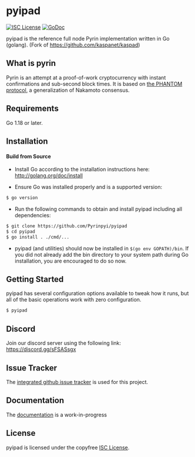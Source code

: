 
pyipad
====

[![ISC License](http://img.shields.io/badge/license-ISC-blue.svg)](https://choosealicense.com/licenses/isc/)
[![GoDoc](https://img.shields.io/badge/godoc-reference-blue.svg)](http://godoc.org/github.com/Pyrinpyi/pyipad)

pyipad is the reference full node Pyrin implementation written in Go (golang).
(Fork of https://github.com/kaspanet/kaspad)

## What is pyrin

Pyrin is an attempt at a proof-of-work cryptocurrency with instant confirmations and sub-second block times. It is based on [the PHANTOM protocol](https://eprint.iacr.org/2018/104.pdf), a generalization of Nakamoto consensus.

## Requirements

Go 1.18 or later.

## Installation

#### Build from Source

- Install Go according to the installation instructions here:
  http://golang.org/doc/install

- Ensure Go was installed properly and is a supported version:

```bash
$ go version
```

- Run the following commands to obtain and install pyipad including all dependencies:

```bash
$ git clone https://github.com/Pyrinpyi/pyipad
$ cd pyipad
$ go install . ./cmd/...
```

- pyipad (and utilities) should now be installed in `$(go env GOPATH)/bin`. If you did
  not already add the bin directory to your system path during Go installation,
  you are encouraged to do so now.


## Getting Started

pyipad has several configuration options available to tweak how it runs, but all
of the basic operations work with zero configuration.

```bash
$ pyipad
```

## Discord
Join our discord server using the following link: https://discord.gg/sFSASsgx

## Issue Tracker

The [integrated github issue tracker](https://github.com/Pyrinpyi/pyipad/issues)
is used for this project.

## Documentation

The [documentation](https://github.com/Pyrinpyi/docs) is a work-in-progress

## License

pyipad is licensed under the copyfree [ISC License](https://choosealicense.com/licenses/isc/).

